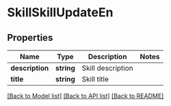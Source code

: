 # SkillSkillUpdateEn

## Properties
Name | Type | Description | Notes
------------ | ------------- | ------------- | -------------
**description** | **string** | Skill description | 
**title** | **string** | Skill title | 

[[Back to Model list]](../README.md#documentation-for-models) [[Back to API list]](../README.md#documentation-for-api-endpoints) [[Back to README]](../README.md)


